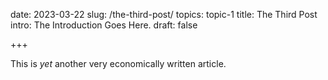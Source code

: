 date:   2023-03-22
slug:   /the-third-post/
topics: topic-1
title:  The Third Post
intro:  The Introduction Goes Here.
draft:  false

+++

This is _yet_ another very economically written article.
